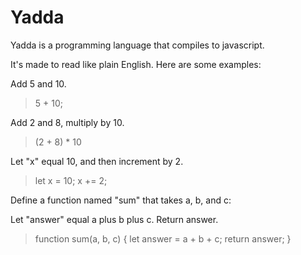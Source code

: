 # Yadda

Yadda is a programming language that compiles to javascript.

It's made to read like plain English. Here are some examples:


Add 5 and 10.

> 5 + 10;

Add 2 and 8, multiply by 10.

> (2 + 8) * 10

Let "x" equal 10, and then increment by 2.
> let x = 10; x += 2;

Define a function named "sum" that takes a, b, and c:

  Let "answer" equal a plus b plus c.
  Return answer.

> function sum(a, b, c) {
>   let answer = a + b + c;
>   return answer;
> }

